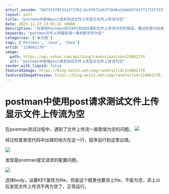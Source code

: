 ```yaml
---
arturl_encode: "68747470733a2f2f62:6c6f672e6373646e2e6e65742f71715f33373935323738352f:61727469636c652f64657461696c732f313139303632313730"
layout: post
title: "postman中使用post请求测试文件上传显示文件上传流为空"
date: 2023-11-23 13:03:22 +0800
description: "在使用Postman进行API测试时遇到文件上传流为空的错误，通过检查代码发现错误发生在请求配置环节"
keywords: "postman文件上传服务端一直判断文件为空"
categories: ['未分类']
tags: ['Postman', 'Java', 'Idea']
artid: "119062170"
image:
  path: https://api.vvhan.com/api/bing?rand=sj&artid=119062170
  alt: "postman中使用post请求测试文件上传显示文件上传流为空"
render_with_liquid: false
featuredImage: https://bing.ee123.net/img/rand?artid=119062170
featuredImagePreview: https://bing.ee123.net/img/rand?artid=119062170
---
```


# postman中使用post请求测试文件上传显示文件上传流为空

在postman测试过程中，遇到了文件上传流一直取值为空的问题。
![](https://i-blog.csdnimg.cn/blog_migrate/5dee6b345da009e2bb65da50166d69d6.png)

经过检查发现代码中出错的地方在这一行，程序运行到这里出错。

![](https://i-blog.csdnimg.cn/blog_migrate/5e7641091a644d87b2243801021c91f5.png)

发现是postman提交请求的配置问题。

![](https://i-blog.csdnimg.cn/blog_migrate/f6b98157d63027b10ccd2bf1fca1d597.png)

选择body，设置KEY属性为file，但是这个框里也要添上file，不能为空，添上以后发现文件上传流不再为空了，正常运行。